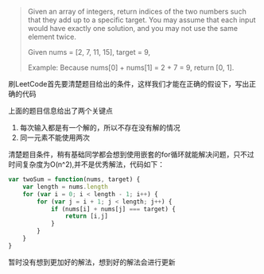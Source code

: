>Given an array of integers, return indices of the two numbers such that they add up to a specific target. 
You may assume that each input would have exactly one solution, and you may not use the same element twice.
>
> Given nums = [2, 7, 11, 15], target = 9,
>
> Example:
> Because nums[0] + nums[1] = 2 + 7 = 9,
> return [0, 1].

刷LeetCode首先要清楚题目给出的条件，这样我们才能在正确的假设下，写出正确的代码

上面的题目信息给出了两个关键点

1. 每次输入都是有一个解的，所以不存在没有解的情况
2. 同一元素不能使用两次

清楚题目条件，稍有基础同学都会想到使用嵌套的for循环就能解决问题，只不过时间复杂度为O(n^2),并不是优秀解法，代码如下：

```javascript
var twoSum = function(nums, target) {
    var length = nums.length
    for (var i = 0; i < length - 1; i++) {
        for (var j = i + 1; j < length; j++) {
            if (nums[i] + nums[j] === target) {
                return [i,j]
            }
        }
    }
}
```

暂时没有想到更加好的解法，想到好的解法会进行更新